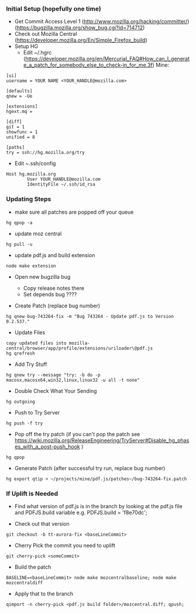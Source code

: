 ### Initial Setup (hopefully one time)
+ Get Commit Access Level 1 (http://www.mozilla.org/hacking/committer/) (https://bugzilla.mozilla.org/show_bug.cgi?id=714712)
+ Check out Mozilla Central
	(https://developer.mozilla.org/En/Simple_Firefox_build)
+ Setup HG
	+ Edit ~/.hgrc (https://developer.mozilla.org/en/Mercurial_FAQ#How_can_I_generate_a_patch_for_somebody_else_to_check-in_for_me.3f)
	Mine:
```
[ui]
username = YOUR NAME <YOUR_HANDLE@mozilla.com>

[defaults]
qnew = -Ue

[extensions]
hgext.mq =

[diff]
git = 1
showfunc = 1
unified = 8

[paths]
try = ssh://hg.mozilla.org/try
```
+ Edit ~.ssh/config
```
Host hg.mozilla.org
        User YOUR_HANDLE@mozilla.com
        IdentityFile ~/.ssh/id_rsa
```

### Updating Steps

+ make sure all patches are popped off your queue
```
hg qpop -a
```

+ update moz central
```
hg pull -u
```

+ update pdf.js and build extension
```
node make extension
```

+ Open new bugzilla bug
	+ Copy release notes there
	+ Set depends bug ????

+ Create Patch (replace bug number)
```
hg qnew bug-743264-fix -m "Bug 743264 - Update pdf.js to Version 0.2.537."
```

+ Update Files
```
copy updated files into mozilla-central/browser/app/profile/extensions/uriloader\@pdf.js
hg qrefresh
```

+ Add Try Stuff
```
hg qnew try --message "try: -b do -p macosx,macosx64,win32,linux,linux32 -u all -t none"
```

+ Double Check What Your Sending
```
hg outgoing
```

+ Push to Try Server
```
hg push -f try
```

+ Pop off the try patch (if you can't pop the patch see https://wiki.mozilla.org/ReleaseEngineering/TryServer#Disable_hg_phases_with_a_post-push_hook )
```
hg qpop
```

+ Generate Patch (after successful try run, replace bug number)
```
hg export qtip > ~/projects/mine/pdf.js/patches~/bug-743264-fix.patch
```

### If Uplift is Needed
+ Find what version of pdf.js is in the branch by looking at the pdf.js file and PDFJS.build variable e.g. PDFJS.build = 'f8e70dc';

+ Check out that version
```
git checkout -b tt-aurora-fix <baseLineCommit>
```

+ Cherry Pick the commit you need to uplift
```
git cherry-pick <someCommit>
```

+ Build the patch
```
BASELINE=<baseLineCommit> node make mozcentralbaseline; node make mozcentraldiff
```

+ Apply that to the branch
```
qimport -n cherry-pick <pdf.js build folder>/mozcentral.diff; qpush;
```